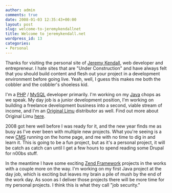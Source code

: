 ```yaml
---
author: admin
comments: true
date: 2008-01-03 12:35:43+00:00
layout: post
slug: welcome-to-jeremykendallnet
title: Welcome to jeremykendall.net
wordpress_id: 13
categories:
- Personal
---
```


Thanks for visiting the personal site of [Jeremy Kendall](http://www.jeremykendall.net), web developer and entrepreneur.  I hate sites that are "Under Construction" and have always felt that you should build content and flesh out your project in a development environment before going live.  Yeah, well, I guess this makes me both the cobbler and the cobbler's shoeless kid.

I'm a [PHP](http://php.net) / [MySQL](http://www.mysql.com) developer primarily.  I'm working on my [Java](http://java.sun.com/) chops as we speak.  My day job is a junior development position, I'm working on building a freelance development business into a second, viable stream of income, and I'm an [Original Limu](http://memphis.originallimu.com) distributor as well.  Find out more about Original Limu [here](http://jeremykendall.net/limu).

2008 got here well before I was ready for it, and the new year finds me as busy as I've ever been with multiple new projects.  What you're seeing is a new [CMS](http://drupal.org) running on the home page, and me with no time to dig in and learn it.  This is going to be a fun project, but as it's a personal project, it will be catch as catch can until I get a few hours to spend reading some Drupal for n00bs stuff.

In the meantime I have some exciting [Zend Framework](http://framework.zend.com) projects in the works with a couple more on the way.  I'm working on my first Java project at the day job, which is exciting but leaves my brain a pile of mush by the end of the work day.  As soon as I deliver those projects there will be more time for my personal projects.  I think this is what they call "job security."
